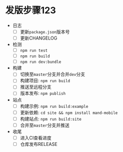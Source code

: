 # 发版步骤123

- 日志
  - [ ] 更新`package.json`版本号
  - [ ] 更新CHANGELOG
- 检测
  - [ ] `npm run test`
  - [ ] `npm run build`
  - [ ] `npm run dev:bundle`
- 构建
  - [ ] 切换至`master`分支并合并`dev`分支
  - [ ] 构建项目: `npm run build`
  - [ ] 推送至远程分支
  - [ ] 版本发布: `npm publish`
- 站点
  - [ ] 构建示例: `npm run build:example`
  - [ ] 更新依赖: `cd site && npm install mand-mobile`
  - [ ] 构建站点: `npm run build:site`
  - [ ] 合并至`master`分支并推送
- 收尾
  - [ ] 进入CI查看进度
  - [ ] 仓库发布RELEASE
